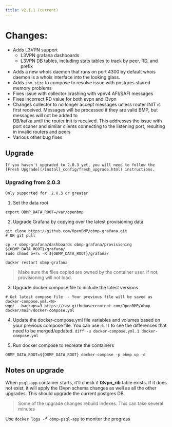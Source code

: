 ```yaml
---
title: v2.1.1 (current)
---
```


# Changes:

* Adds L3VPN support
  * L3VPN grafana dashboards
  * L3VPN DB tables, including stats tables to track by peer, RD, and prefix
* Adds a new whois daemon that runs on port 4300 by default
  whois daemon is a whois interface into the looking glass.
* Adds ```shm_size``` to compose to resolve issue with postgres shared memory problems
* Fixes issue with collector crashing with vpnv4 AFI/SAFI messages
* Fixes incorrect RD value for both evpn and l3vpn
* Changes collector to no longer accept messages unless router INIT is first received. 
  Messages will be processed if they are valid BMP, but messages will not be added to  
  DB/kafka until the router init is received.  This addresses the issue with port scaner 
  and similar clients connecting to the listening port, resulting in invalid routers and peers
* Various other bug fixes


## Upgrade

```danger
If you haven't upgraded to 2.0.3 yet, you will need to follow the 
[Fresh Upgrade](/install_config/fresh_upgrade.html) instructions.  
```

### Upgrading from 2.0.3
```warning
Only supported for  2.0.3 or greater
```

1. Set the data root
  ```
  export OBMP_DATA_ROOT=/var/openbmp
  ```

2. Upgrade Grafana by copying over the latest provisioning data

  ```
  git clone https://github.com/OpenBMP/obmp-grafana.git
  # OR git pull

  cp -r obmp-grafana/dashboards obmp-grafana/provisioning ${OBMP_DATA_ROOT}/grafana/
  sudo chmod o+rx -R ${OBMP_DATA_ROOT}/grafana/
   
  docker restart obmp-grafana
  ```

  > Make sure the files copied are owned by the container user. If not, provisioning will not load.

3. Upgrade docker compose file to include the latest versions

  ```
  # Get latest compose file  - Your previous file will be saved as docker-compose.yml.<N>
  wget --backups=3 https://raw.githubusercontent.com/OpenBMP/obmp-docker/main/docker-compose.yml  
  ```

4. Update the docker-compose.yml file variables and volumes based on your previous compose file.
   You can use ```diff``` to see the differences that need to be merged/updated.
   ```diff -u docker-compose.yml.1 docker-compose.yml```

5. Run docker compose to recreate the containers

  ```
  OBMP_DATA_ROOT=${OBMP_DATA_ROOT} docker-compose -p obmp up -d
  ```

## Notes on upgrade
When ```psql-app``` container starts, it'll check if **l3vpn_rib** table exists.  If it does not exist, it will apply
the l3vpn schema changes as well as all the other upgrades. This should upgrade the current postgres DB.

> Some of the upgrade changes rebuild indexes. This can take several minutes

Use ```docker logs -f obmp-psql-app``` to monitor the progress




